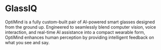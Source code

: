 # GlassIQ
OptiMind is a fully custom-built pair of AI-powered smart glasses designed from the ground up. Engineered to seamlessly blend computer vision, voice interaction, and real-time AI assistance into a compact wearable form, OptiMind enhances human perception by providing intelligent feedback on what you see and say.

